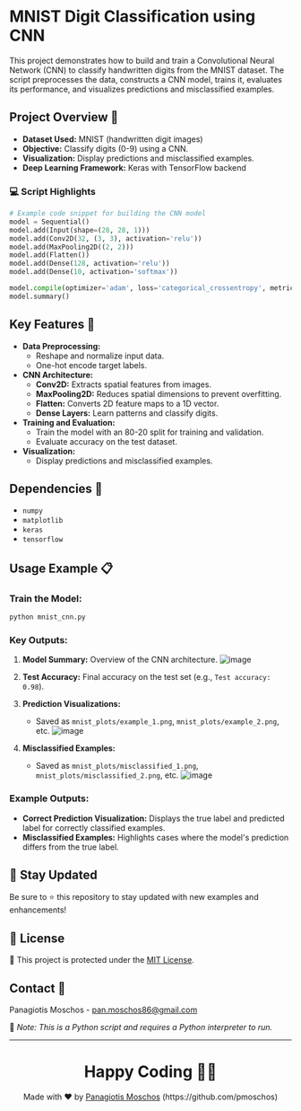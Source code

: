 # MNIST Digit Classification using CNN

This project demonstrates how to build and train a Convolutional Neural Network (CNN) to classify handwritten digits from the MNIST dataset. The script preprocesses the data, constructs a CNN model, trains it, evaluates its performance, and visualizes predictions and misclassified examples.

## Project Overview 📘

- **Dataset Used:** MNIST (handwritten digit images)
- **Objective:** Classify digits (0-9) using a CNN.
- **Visualization:** Display predictions and misclassified examples.
- **Deep Learning Framework:** Keras with TensorFlow backend

### :computer: Script Highlights
```python
# Example code snippet for building the CNN model
model = Sequential()
model.add(Input(shape=(28, 28, 1)))
model.add(Conv2D(32, (3, 3), activation='relu'))
model.add(MaxPooling2D((2, 2)))
model.add(Flatten())
model.add(Dense(128, activation='relu'))
model.add(Dense(10, activation='softmax'))

model.compile(optimizer='adam', loss='categorical_crossentropy', metrics=['accuracy'])
model.summary()
```

## Key Features 🌟
- **Data Preprocessing:**
  - Reshape and normalize input data.
  - One-hot encode target labels.
- **CNN Architecture:**
  - **Conv2D:** Extracts spatial features from images.
  - **MaxPooling2D:** Reduces spatial dimensions to prevent overfitting.
  - **Flatten:** Converts 2D feature maps to a 1D vector.
  - **Dense Layers:** Learn patterns and classify digits.
- **Training and Evaluation:**
  - Train the model with an 80-20 split for training and validation.
  - Evaluate accuracy on the test dataset.
- **Visualization:**
  - Display predictions and misclassified examples.

## Dependencies 🔧
- `numpy`
- `matplotlib`
- `keras`
- `tensorflow`

## Usage Example 📋

### Train the Model:
```bash
python mnist_cnn.py
```

### Key Outputs:
1. **Model Summary:** Overview of the CNN architecture.
![image](https://github.com/user-attachments/assets/a2c79b46-ef68-47e9-8e86-4e5b2e4f16f1)

2. **Test Accuracy:** Final accuracy on the test set (e.g., `Test accuracy: 0.98`).
3. **Prediction Visualizations:**
   - Saved as `mnist_plots/example_1.png`, `mnist_plots/example_2.png`, etc.
![image](https://github.com/user-attachments/assets/071b735a-a61e-440b-8d2c-5fe08e79494a)

4. **Misclassified Examples:**
   - Saved as `mnist_plots/misclassified_1.png`, `mnist_plots/misclassified_2.png`, etc.
![image](https://github.com/user-attachments/assets/da0972e3-dc2c-4a17-a416-72eadc9682fe)

### Example Outputs:
- **Correct Prediction Visualization:**
  Displays the true label and predicted label for correctly classified examples.
- **Misclassified Examples:**
  Highlights cases where the model's prediction differs from the true label.

## 📢 Stay Updated

Be sure to ⭐ this repository to stay updated with new examples and enhancements!

## 📄 License
🔐 This project is protected under the [MIT License](https://mit-license.org/).


## Contact 📧
Panagiotis Moschos - pan.moschos86@gmail.com

🔗 *Note: This is a Python script and requires a Python interpreter to run.*

---
<h1 align=center>Happy Coding 👨‍💻 </h1>

<p align="center">
  Made with ❤️ by 
  <a href="https://www.linkedin.com/in/panagiotis-moschos" target="_blank">
  Panagiotis Moschos</a> (https://github.com/pmoschos)
</p>